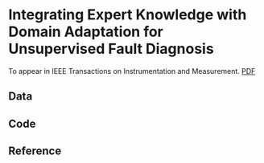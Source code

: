 # Integrating Expert Knowledge with Domain Adaptation for Unsupervised Fault Diagnosis
To appear in IEEE Transactions on Instrumentation and Measurement. [PDF](https://arxiv.org/abs/2107.01849)


## Data


## Code



## Reference
